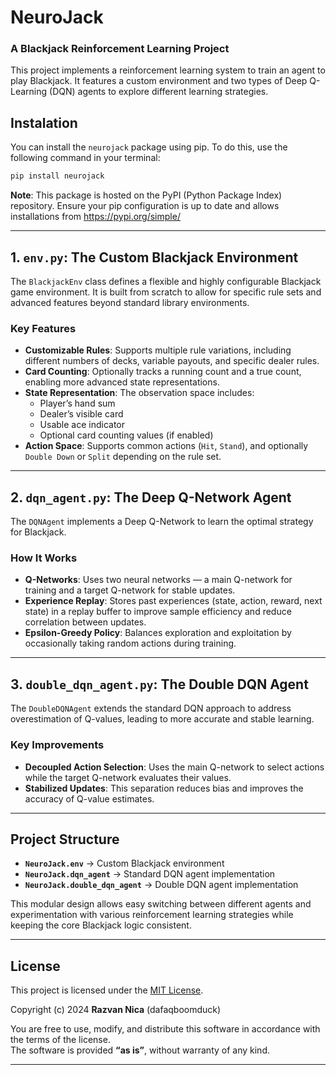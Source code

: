 # NeuroJack

### A Blackjack Reinforcement Learning Project
This project implements a reinforcement learning system to train an agent to play Blackjack. It features a custom environment and two types of Deep Q-Learning (DQN) agents to explore different learning strategies.

## Instalation
You can install the `neurojack` package using pip.
To do this, use the following command in your terminal:
```bash
pip install neurojack
```
**Note**: This package is hosted on the PyPI (Python Package Index) repository. Ensure your pip configuration is up to date and allows installations from https://pypi.org/simple/



---

## 1. `env.py`: The Custom Blackjack Environment

The `BlackjackEnv` class defines a flexible and highly configurable Blackjack game environment. It is built from scratch to allow for specific rule sets and advanced features beyond standard library environments.

### Key Features
- **Customizable Rules**: Supports multiple rule variations, including different numbers of decks, variable payouts, and specific dealer rules.  
- **Card Counting**: Optionally tracks a running count and a true count, enabling more advanced state representations.  
- **State Representation**: The observation space includes:
  - Player’s hand sum  
  - Dealer’s visible card  
  - Usable ace indicator  
  - Optional card counting values (if enabled)  
- **Action Space**: Supports common actions (`Hit`, `Stand`), and optionally `Double Down` or `Split` depending on the rule set.  

---

## 2. `dqn_agent.py`: The Deep Q-Network Agent

The `DQNAgent` implements a Deep Q-Network to learn the optimal strategy for Blackjack.

### How It Works
- **Q-Networks**: Uses two neural networks — a main Q-network for training and a target Q-network for stable updates.  
- **Experience Replay**: Stores past experiences (state, action, reward, next state) in a replay buffer to improve sample efficiency and reduce correlation between updates.  
- **Epsilon-Greedy Policy**: Balances exploration and exploitation by occasionally taking random actions during training.  

---

## 3. `double_dqn_agent.py`: The Double DQN Agent

The `DoubleDQNAgent` extends the standard DQN approach to address overestimation of Q-values, leading to more accurate and stable learning.

### Key Improvements
- **Decoupled Action Selection**: Uses the main Q-network to select actions while the target Q-network evaluates their values.  
- **Stabilized Updates**: This separation reduces bias and improves the accuracy of Q-value estimates.  

---

## Project Structure

- **`NeuroJack.env`** → Custom Blackjack environment  
- **`NeuroJack.dqn_agent`** → Standard DQN agent implementation  
- **`NeuroJack.double_dqn_agent`** → Double DQN agent implementation  

This modular design allows easy switching between different agents and experimentation with various reinforcement learning strategies while keeping the core Blackjack logic consistent.

---

## License

This project is licensed under the [MIT License](LICENSE).  

Copyright (c) 2024 **Razvan Nica** (dafaqboomduck)

You are free to use, modify, and distribute this software in accordance with the terms of the license.  
The software is provided **“as is”**, without warranty of any kind.  

---